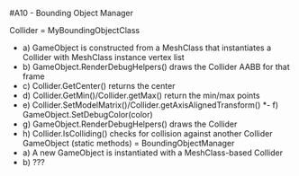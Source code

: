 #A10 - Bounding Object Manager

Collider = MyBoundingObjectClass
 - a) GameObject is constructed from a MeshClass that instantiates a Collider with MeshClass instance vertex list
 - b) GameObject.RenderDebugHelpers() draws the Collider AABB for that frame
 - c) Collider.GetCenter() returns the center
 - d) Collider.GetMin()/Collider.getMax() return the min/max points
 - e) Collider.SetModelMatrix()/Collider.getAxisAlignedTransform()
 *- f) GameObject.SetDebugColor(color) 
 - g) GameObject.RenderDebugHelpers() draws the Collider
 - h) Collider.IsColliding() checks for collision against another Collider
GameObject (static methods) = BoundingObjectManager
 - a) A new GameObject is instantiated with a MeshClass-based Collider
 - b) ???
